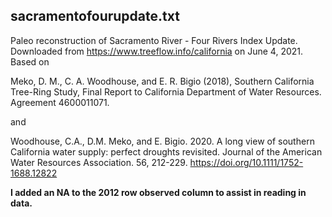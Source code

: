 ## sacramentofourupdate.txt

Paleo reconstruction of Sacramento River - Four Rivers Index Update. 
Downloaded from https://www.treeflow.info/california on June 4, 2021.
Based on 

Meko, D. M., C. A. Woodhouse, and E. R. Bigio (2018), Southern California Tree-Ring Study, Final Report to California Department of Water Resources. Agreement 4600011071.

and 

Woodhouse, C.A., D.M. Meko, and E. Bigio. 2020. A long view of southern California water supply: perfect droughts revisited. Journal of the American Water Resources Association. 56, 212-229. https://doi.org/10.1111/1752-1688.12822

**I added an NA to the 2012 row observed column to assist in reading in data.**